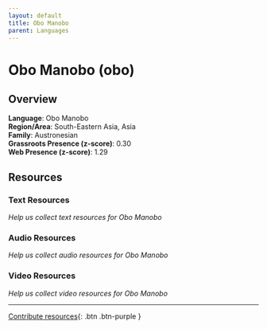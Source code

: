```yaml
---
layout: default
title: Obo Manobo
parent: Languages
---
```


# Obo Manobo (obo)

## Overview

**Language**: Obo Manobo  
**Region/Area**: South-Eastern Asia, Asia  
**Family**: Austronesian  
**Grassroots Presence (z-score)**: 0.30  
**Web Presence (z-score)**: 1.29  

## Resources

### Text Resources
*Help us collect text resources for Obo Manobo*

### Audio Resources
*Help us collect audio resources for Obo Manobo*

### Video Resources
*Help us collect video resources for Obo Manobo*

---

[Contribute resources](https://forms.office.com/e/1SfLJx3u1r){: .btn .btn-purple }
